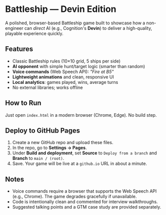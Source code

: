 # Battleship — Devin Edition

A polished, browser-based Battleship game built to showcase how a non-engineer can *direct* AI (e.g., Cognition's **Devin**) to deliver a high-quality, playable experience quickly.

## Features
- Classic Battleship rules (10×10 grid, 5 ships per side)
- **AI opponent** with simple hunt/target logic (smarter than random)
- **Voice commands** (Web Speech API): _"Fire at B5"_
- **Lightweight animations** and clean, responsive UI
- **Local analytics**: games played, wins, average turns
- No external libraries; works offline

## How to Run
Just open `index.html` in a modern browser (Chrome, Edge). No build step.

## Deploy to GitHub Pages
1. Create a new GitHub repo and upload these files.
2. In the repo, go to **Settings → Pages**.
3. Under **Build and deployment**, set **Source** to `Deploy from a branch` and **Branch** to `main / (root)`.
4. Save. Your game will be live at a `github.io` URL in about a minute.

## Notes
- Voice commands require a browser that supports the Web Speech API (e.g., Chrome). The game degrades gracefully if unavailable.
- Code is intentionally clean and commented for interview walkthroughs.
- Suggested talking points and a GTM case study are provided separately.
